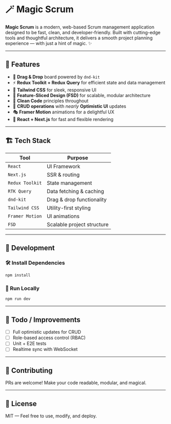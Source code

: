 # 🪄 Magic Scrum

**Magic Scrum** is a modern, web-based Scrum management application designed to be fast, clean, and developer-friendly. Built with cutting-edge tools and thoughtful architecture, it delivers a smooth project planning experience — with just a hint of magic. ✨

---

## 🚀 Features

* 🧩 **Drag & Drop** board powered by `dnd-kit`
* ⚡ **Redux Toolkit + Redux Query** for efficient state and data management
* 🎨 **Tailwind CSS** for sleek, responsive UI
* 🧱 **Feature-Sliced Design (FSD)** for scalable, modular architecture
* 🧼 **Clean Code** principles throughout
* 🔁 **CRUD operations** with *nearly* **Optimistic UI** updates
* 🎭 **Framer Motion** animations for a delightful UX
* 🔧 **React + Next.js** for fast and flexible rendering

---

## 🏗️ Tech Stack

| Tool            | Purpose                    |
| --------------- | -------------------------- |
| `React`         | UI Framework               |
| `Next.js`       | SSR & routing              |
| `Redux Toolkit` | State management           |
| `RTK Query`     | Data fetching & caching    |
| `dnd-kit`       | Drag & drop functionality  |
| `Tailwind CSS`  | Utility-first styling      |
| `Framer Motion` | UI animations              |
| `FSD`           | Scalable project structure |

---

## 🔧 Development

### 🛠️ Install Dependencies

```bash
npm install
```

### 🚀 Run Locally

```bash
npm run dev
```

---

## 🧪 Todo / Improvements

* [ ] Full optimistic updates for CRUD
* [ ] Role-based access control (RBAC)
* [ ] Unit + E2E tests
* [ ] Realtime sync with WebSocket

---

## 🤝 Contributing

PRs are welcome! Make your code readable, modular, and magical.

---

## 📜 License

MIT — Feel free to use, modify, and deploy.

